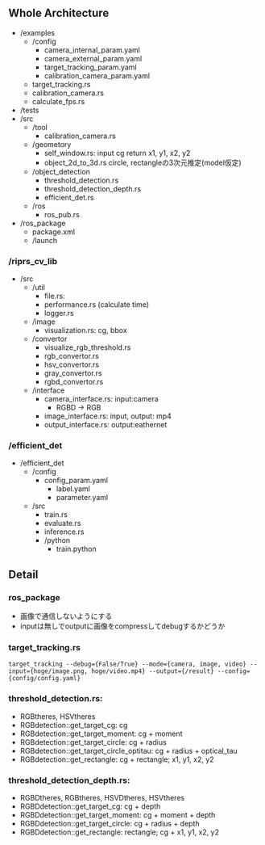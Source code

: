 
## Whole Architecture

- /examples
  - /config
    - camera_internal_param.yaml
    - camera_external_param.yaml
    - target_tracking_param.yaml
    - calibration_camera_param.yaml
  - target_tracking.rs
  - calibration_camera.rs
  - calculate_fps.rs
- /tests
- /src
  - /tool
    - calibration_camera.rs
  - /geometory
    - self_window.rs: input cg return x1, y1, x2, y2
    - object_2d_to_3d.rs circle, rectangleの3次元推定(model仮定)
  - /object_detection
    - threshold_detection.rs
    - threshold_detection_depth.rs
    - efficient_det.rs
  - /ros
    - ros_pub.rs
- /ros_package
  - package.xml
  - /launch

### /riprs_cv_lib

- /src
  - /util
    - file.rs:
    - performance.rs (calculate time)
    - logger.rs
  - /image
    - visualization.rs: cg, bbox
  - /convertor
    - visualize_rgb_threshold.rs
    - rgb_convertor.rs
    - hsv_convertor.rs
    - gray_convertor.rs
    - rgbd_convertor.rs
  - /interface
    - camera_interface.rs: input:camera
      - RGBD -> RGB
    - image_interface.rs: input, output: mp4
    - output_interface.rs: output:eathernet

### /efficient_det

- /efficient_det
  - /config
    - config_param.yaml
      - label.yaml
      - parameter.yaml
  - /src
    - train.rs
    - evaluate.rs
    - inference.rs
    - /python
      - train.python

## Detail
### ros_package

- 画像で通信しないようにする
- inputは無しでoutputに画像をcompressしてdebugするかどうか

### target_tracking.rs

```
target_tracking --debug={False/True} --mode={camera, image, video} --input={hoge/image.png, hoge/video.mp4} --output={/result} --config={config/config.yaml}
```

### threshold_detection.rs: 

- RGBtheres, HSVtheres
- RGBdetection::get_target_cg: cg
- RGBdetection::get_target_moment: cg + moment 
- RGBdetection::get_target_circle: cg + radius
- RGBdetection::get_target_circle_optitau: cg + radius + optical_tau
- RGBdetection::get_rectangle: cg + rectangle; x1, y1, x2, y2 

### threshold_detection_depth.rs: 

- RGBDtheres, RGBtheres, HSVDtheres, HSVtheres
- RGBDdetection::get_target_cg: cg + depth
- RGBDdetection::get_target_moment: cg + moment + depth
- RGBDdetection::get_target_circle: cg + radius + depth
- RGBDdetection::get_rectangle: rectangle; cg + x1, y1, x2, y2 
